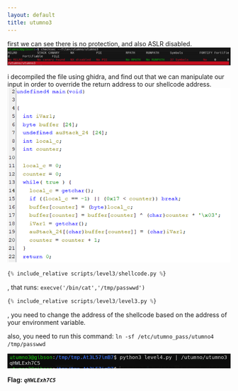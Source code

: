 ```yaml
---
layout: default
title: utumno3
---
```




first we can see there is no protection, and also ASLR disabled.
![image](./images/level3_1.png)

i decompiled the file using ghidra, and find out that we can manipulate our input in order to override the return address to our shellcode address. 
![image](./images/level3_2.png)

```python
{% include_relative scripts/level3/shellcode.py %}
```
, that runs: `execve('/bin/cat','/tmp/passwwd')`

```python
{% include_relative scripts/level3/level3.py %}
```
, you need to change the address of the shellcode based on the address of your environment variable.

also, you need to run this command: `ln -sf /etc/utumno_pass/utumno4 /tmp/passwwd`


![image](./images/level3_3.png)

**Flag:** ***`qHWLExh7C5`*** 
